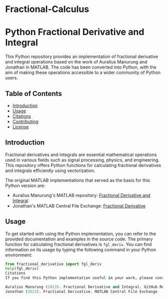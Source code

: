 # Fractional-Calculus
# Python Fractional Derivative and Integral

This Python repository provides an implementation of fractional derivative and integral operations based on the work of Auralius Manurung and Jonathan in MATLAB. The code has been converted into Python, with the aim of making these operations accessible to a wider community of Python users.

## Table of Contents

- [Introduction](#introduction)
- [Usage](#usage)
- [Citations](#citations)
- [Contributing](#contributing)
- [License](#license)

## Introduction

Fractional derivatives and integrals are essential mathematical operations used in various fields such as signal processing, physics, and engineering. This repository offers Python functions for calculating fractional derivatives and integrals efficiently using vectorization.

The original MATLAB implementations that served as the basis for this Python version are:
- Auralius Manurung's MATLAB repository: [Fractional Derivative and Integral](https://github.com/auralius/fractional-derivative-integral)
- Jonathan's MATLAB Central File Exchange: [Fractional Derivative](https://www.mathworks.com/matlabcentral/fileexchange/45982-fractional-derivative)

## Usage

To get started with using the Python implementation, you can refer to the provided documentation and examples in the source code. The primary function for calculating fractional derivatives is `fgl_deriv`. You can find information on its usage by typing the following command in your Python environment:

```python
from fractional_derivative import fgl_deriv
help(fgl_deriv)
Citations
If you find this Python implementation useful in your work, please consider citing the original MATLAB repositories:

Auralius Manurung (2023). Fractional Derivative and Integral. GitHub Repository
Jonathan (2023). Fractional Derivative. MATLAB Central File Exchange
